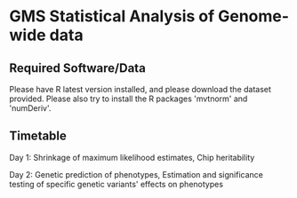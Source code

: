 GMS Statistical Analysis of Genome-wide data
============================================

Required Software/Data
----------------------
Please have R latest version installed, and please download the dataset provided.
Please also try to install the R packages 'mvtnorm' and 'numDeriv'.



Timetable
---------
Day 1: Shrinkage of maximum likelihood estimates,
       Chip heritability
       
Day 2:  Genetic prediction of phenotypes, 
         Estimation and significance testing of specific genetic variants' effects on phenotypes
